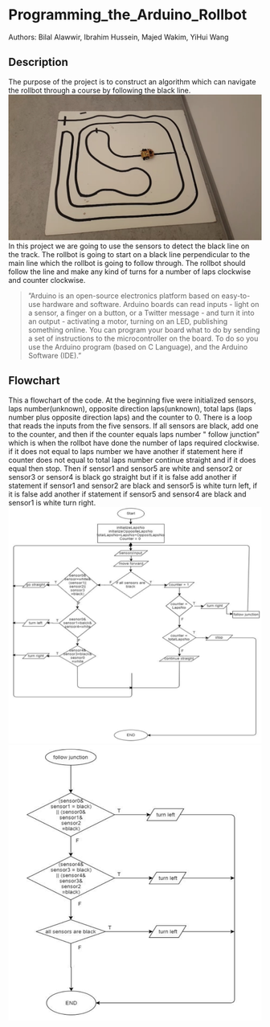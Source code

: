 # Programming_the_Arduino_Rollbot
Authors: Bilal Alawwir, Ibrahim Hussein, Majed Wakim, YiHui Wang
## Description
The purpose of the project is to construct an algorithm which can navigate the rollbot through a course by following the black line.<br/>
![](https://github.com/jameswyh/Programming_the_Arduino_Rollbot/blob/master/Rollbot_chart/IMG_5838.jpg)
In this project we are going to use the sensors to detect the black line on the track. The rollbot is going to start on a black line perpendicular to the main line which the rollbot is going to follow through. The rollbot should follow the line and make any kind of turns for a number of laps clockwise and counter clockwise.
> ”Arduino is an open-source electronics platform based on easy-to-use hardware and software. Arduino boards can read inputs - light on a sensor, a finger on a button, or a Twitter message - and turn it into an output - activating a motor, turning on an LED, publishing something online. You can program your board what to do by sending a set of instructions to the microcontroller on the board. To do so you use the Arduino program (based on C Language), and the Arduino Software (IDE).” 
## Flowchart
This a flowchart of the code. At the beginning five were initialized sensors, laps number(unknown), opposite direction laps(unknown), total laps (laps number plus opposite direction laps) and the counter to 0. There is a loop that reads the inputs from the five sensors. If all sensors are black, add one to the counter, and then if the counter equals laps number " follow junction” which is when the rollbot have done the number of laps required clockwise. if it does not equal to laps number we have another if statement here if counter does not equal to total laps number continue straight and if it does equal then stop. Then if sensor1 and sensor5 are white and sensor2 or sensor3 or sensor4 is black go straight but if it is false add another if statement if sensor1 and sensor2 are black and sensor5 is white turn left, if it is false add another if statement if sensor5 and sensor4 are black and sensor1 is white turn right.
![](https://github.com/jameswyh/Programming_the_Arduino_Rollbot/blob/master/Rollbot_chart/chart1.png)
![](https://github.com/jameswyh/Programming_the_Arduino_Rollbot/blob/master/Rollbot_chart/chart2.png)
